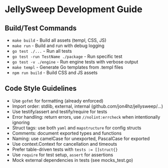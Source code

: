 # JellySweep Development Guide

## Build/Test Commands
- `make build` - Build all assets (templ, CSS, JS)
- `make run` - Build and run with debug logging
- `go test ./...` - Run all tests
- `go test -run TestName ./package` - Run specific test
- `go test -v ./engine` - Run engine tests with verbose output
- `make templ` - Generate Go templates from .templ files
- `npm run build` - Build CSS and JS assets

## Code Style Guidelines
- Use `gofmt` for formatting (already enforced)
- Import order: stdlib, external, internal (github.com/jon4hz/jellysweep/...)
- Use testify/assert and testify/require for tests
- Error handling: return errors, use `//nolint:errcheck` when intentionally ignoring
- Struct tags: use both `yaml` and `mapstructure` for config structs
- Comments: document exported types and functions
- Naming: use camelCase for unexported, PascalCase for exported
- Use context.Context for cancellation and timeouts
- Prefer table-driven tests with `tests := []struct{}`
- Use `require` for test setup, `assert` for assertions
- Mock external dependencies in tests (see mocks_test.go)

